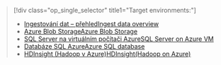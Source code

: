 > [!div class="op_single_selector" title1="Target environments:"]
> * [<span data-ttu-id="1c581-101">Ingestování dat – přehled</span><span class="sxs-lookup"><span data-stu-id="1c581-101">Ingest data overview</span></span>](../articles/machine-learning/machine-learning-data-science-ingest-data.md)
> * [<span data-ttu-id="1c581-102">Azure Blob Storage</span><span class="sxs-lookup"><span data-stu-id="1c581-102">Azure Blob Storage</span></span>](../articles/machine-learning/machine-learning-data-science-move-azure-blob.md)
> * [<span data-ttu-id="1c581-103">SQL Server na virtuálním počítači Azure</span><span class="sxs-lookup"><span data-stu-id="1c581-103">SQL Server on Azure VM</span></span>](../articles/machine-learning/machine-learning-data-science-move-sql-server-virtual-machine.md)
> * [<span data-ttu-id="1c581-104">Databáze SQL Azure</span><span class="sxs-lookup"><span data-stu-id="1c581-104">Azure SQL database</span></span>](../articles/machine-learning/machine-learning-data-science-move-sql-azure.md)
> * [<span data-ttu-id="1c581-105">HDInsight (Hadoop v Azure)</span><span class="sxs-lookup"><span data-stu-id="1c581-105">HDInsight(Hadoop on Azure)</span></span>](../articles/machine-learning/machine-learning-data-science-move-hive-tables.md)
> 
> 

